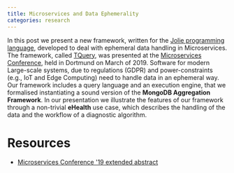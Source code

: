 ```yaml
---
title: Microservices and Data Ephemerality
categories: research
---
```


In this post we present a new framework, written for the [Jolie programming language](jolie-lang.org), developed to deal with ephemeral data handling in Microservices.
The framework, called [TQuery](github.com/jolie/tquery), was presented at the [Microservices Conference](https://www.conf-micro.services/), held in Dortmund on March of 2019.
Software for modern Large-scale systems, due to regulations (GDPR) and power-constraints (e.g., IoT and Edge Computing) need to handle data in an ephemeral way. 
Our framework includes a query language and an execution engine, that we formalised instantiating a sound version of the **MongoDB Aggregation Framework**.
In our presentation we illustrate the features of our framework through a non-trivial **eHealth** use case, which describes the handling of the data and the workflow of a diagnostic algorithm.

# Resources
- [Microservices Conference '19 extended abstract](https://www.conf-micro.services/2019/papers/Microservices_2019_paper_31.pdf) 